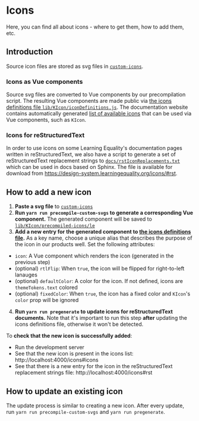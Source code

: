 # Icons

Here, you can find all about icons - where to get them, how to add them, etc.

## Introduction

Source icon files are stored as svg files in [`custom-icons`](../custom-icons/).

### Icons as Vue components

Source svg files are converted to Vue components by our precompilation script. The resulting Vue components are made public via [the icons definitions file `lib/KIcon/iconDefinitions.js`](../lib/KIcon/iconDefinitions.js). The documentation website contains automatically generated [list of available icons](https://design-system.learningequality.org/icons/#icons) that can be used via Vue components, such as `KIcon`.

### Icons for reStructuredText

In order to use icons on some Learning Equality's documentation pages written in reStructuredText, we also have a script to generate a set of reStructuredText replacement strings to [`docs/rstIconReplacements.txt`](../docs/rstIconReplacements.txt) which can be used in docs based on Sphinx. The file is available for download from https://design-system.learningequality.org/icons/#rst.

## How to add a new icon

1. **Paste a svg file** to [`custom-icons`](../custom-icons/)
2. **Run `yarn run precompile-custom-svgs` to generate a corresponding Vue component.** The generated component will be saved to [`lib/KIcon/precompiled-icons/le`](../lib/KIcon/precompiled-icons/le)
3. **Add a new entry for the generated component to [the icons definitions file](../lib/KIcon/iconDefinitions.js).** As a key name, choose a unique alias that describes the purpose of the icon in our products well. Set the following attributes:
  - `icon`: A Vue component which renders the icon (generated in the previous step)
  - (optional) `rtlFlip`: When `true`, the icon will be flipped for right-to-left lanauges
  - (optional) `defaultColor`: A color for the icon. If not defined, icons are `themeTokens.text` colored
  - (optional) `fixedColor`: When `true`, the icon has a fixed color and `KIcon`'s `color` prop will be ignored
4. **Run `yarn run pregenerate` to update icons for reStructuredText documents.** Note that it's important to run this step **after** updating the icons definitions file, otherwise it won't be detected.

To **check that the new icon is successfully added**:
- Run the development server
- See that the new icon is present in the icons list: http://localhost:4000/icons#icons
- See that there is a new entry for the icon in the reStructuredText replacement strings file: http://localhost:4000/icons#rst

## How to update an existing icon

The update process is similar to creating a new icon. After every update, run `yarn run precompile-custom-svgs` and `yarn run pregenerate`.
